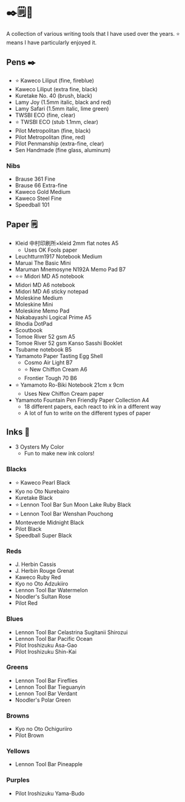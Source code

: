 # ✒️🗒🎨

A collection of various writing tools that I have used over the years. ⭐️ means I have particularly enjoyed it.

## Pens ✒️

* ⭐️ Kaweco Liliput (fine, fireblue)
* Kaweco Liliput (extra fine, black)
* Kuretake No. 40 (brush, black)
* Lamy Joy (1.5mm italic, black and red)
* Lamy Safari (1.5mm italic, lime green)
* TWSBI ECO (fine, clear)
* ⭐️ TWSBI ECO (stub 1.1mm, clear)
* Pilot Metropolitan (fine, black)
* Pilot Metropolitan (fine, red)
* Pilot Penmanship (extra-fine, clear)
* Sen Handmade (fine glass, aluminum)

### Nibs

* Brause 361 Fine
* Brause 66 Extra-fine
* Kaweco Gold Medium
* Kaweco Steel Fine
* Speedball 101

## Paper 🗒

* Kleid 中村印刷所×kleid 2mm flat notes A5
    * Uses OK Fools paper
* Leuchtturm1917 Notebook Medium
* Maruai The Basic Mini
* Maruman Mnemosyne N192A Memo Pad B7
* ⭐️⭐️ Midori MD A5 notebook
* Midori MD A6 notebook
* Midori MD A6 sticky notepad
* Moleskine Medium
* Moleskine Mini
* Moleskine Memo Pad
* Nakabayashi Logical Prime A5
* Rhodia DotPad
* Scoutbook
* Tomoe River 52 gsm A5
* Tomoe River 52 gsm Kanso Sasshi Booklet
* Tsubame notebook B5
* Yamamoto Paper Tasting Egg Shell
    * Cosmo Air Light B7
    * ⭐️ New Chiffon Cream A6
    * Frontier Tough 70 B6
* ⭐️ Yamamoto Ro-Biki Notebook 21cm x 9cm
    * Uses New Chiffon Cream paper
* Yamamoto Fountain Pen Friendly Paper Collection A4
    * 18 different papers, each react to ink in a different way
    * A lot of fun to write on the different types of paper

## Inks 🎨

* 3 Oysters My Color
    * Fun to make new ink colors!

### Blacks

* ⭐️ Kaweco Pearl Black
* Kyo no Oto Nurebairo
* Kuretake Black
* ⭐️ Lennon Tool Bar Sun Moon Lake Ruby Black
* ⭐️ Lennon Tool Bar Wenshan Pouchong
* Monteverde Midnight Black
* Pilot Black
* Speedball Super Black

### Reds

* J. Herbin Cassis
* J. Herbin Rouge Grenat
* Kaweco Ruby Red
* Kyo no Oto Adzukiiro
* Lennon Tool Bar Watermelon
* Noodler's Sultan Rose
* Pilot Red

### Blues

* Lennon Tool Bar Celastrina Sugitanii Shirozui
* Lennon Tool Bar Pacific Ocean
* Pilot Iroshizuku Asa-Gao
* Pilot Iroshizuku Shin-Kai

### Greens

* Lennon Tool Bar Fireflies
* Lennon Tool Bar Tieguanyin
* Lennon Tool Bar Verdant
* Noodler's Polar Green

### Browns

* Kyo no Oto Ochiguriiro
* Pilot Brown

### Yellows

* Lennon Tool Bar Pineapple

### Purples

* Pilot Iroshizuku Yama-Budo
